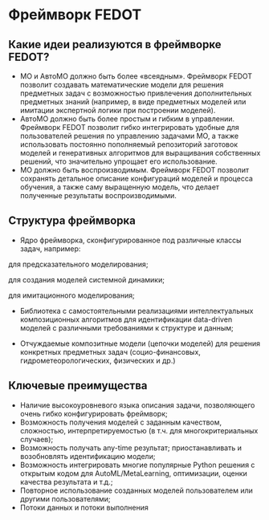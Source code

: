 # Фреймворк FEDOT
## Какие идеи реализуются в фреймворке FEDOT?
* МО и АвтоМО должно быть более «всеядным». Фреймворк FEDOT позволит создавать математические модели для решения предметных задач с возможностью привлечения дополнительных предметных знаний (например, в виде предметных моделей или имитации экспертной логики при построении моделей).
* АвтоМО должно быть более простым и гибким в управлении. Фреймворк FEDOT позволит гибко интегрировать удобные для пользователей решения по управлению задачами МО, а также использовать постоянно пополняемый репозиторий заготовок моделей и генеративных алгоритмов для выращивания собственных решений, что значительно упрощает его использование.
* МО должно быть воспроизводимым. Фреймворк FEDOT позволит сохранять детальное описание конфигураций моделей и процесса обучения, а также саму выращенную модель, что делает полученные результаты воспроизводимыми.
## Структура фреймворка
* Ядро фреймворка, сконфигурированное под различные классы задач, например:

для предсказательного моделирования;

для создания моделей системной динамики;

для имитационного моделирования;

* Библиотека с самостоятельными реализациями интеллектуальных композиционных алгоритмов для идентификации data-driven моделей с различными требованиями к структуре и данным;

* Отчуждаемые композитные модели (цепочки моделей) для решения конкретных предметных задач (социо-финансовых, гидрометеорологических, физических и др.)

## Ключевые преимущества
* Наличие высокоуровневого языка описания задачи, позволяющего очень гибко конфигурировать фреймворк;
* Возможность получения моделей с заданным качеством, сложностью, интерпретируемостью (в т.ч. для многокритериальных случаев);
* Возможность получать any-time результат; приостанавливать и возобновлять идентификацию модели;
* Возможность интегрировать многие популярные Python решения с открытым кодом для AutoML/MetaLearning, оптимизации, оценки качества результата и т.д.;
* Повторное использование созданных моделей пользователем или другими пользователями;
* Потоки данных и потоки выполнения
